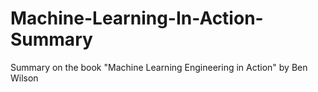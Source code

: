 # Machine-Learning-In-Action-Summary
Summary on the book "Machine Learning Engineering in Action" by Ben Wilson
